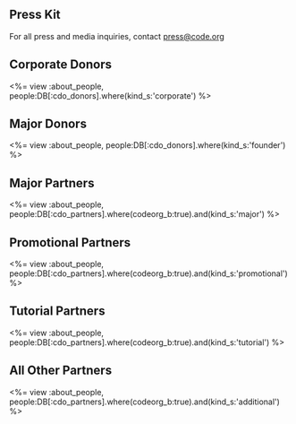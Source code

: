 ## Press Kit

For all press and media inquiries, contact [press@code.org](mailto:press@code.org)


## Corporate Donors

<%= view :about_people, people:DB[:cdo_donors].where(kind_s:'corporate') %>


## Major Donors

<%= view :about_people, people:DB[:cdo_donors].where(kind_s:'founder') %>


## Major Partners

<%= view :about_people, people:DB[:cdo_partners].where(codeorg_b:true).and(kind_s:'major') %>

## Promotional Partners

<%= view :about_people, people:DB[:cdo_partners].where(codeorg_b:true).and(kind_s:'promotional') %>

## Tutorial Partners

<%= view :about_people, people:DB[:cdo_partners].where(codeorg_b:true).and(kind_s:'tutorial') %>

## All Other Partners

<%= view :about_people, people:DB[:cdo_partners].where(codeorg_b:true).and(kind_s:'additional') %>
